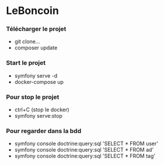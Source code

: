 # LeBoncoin

### Télécharger le projet

- git clone...
- composer update

### Start le projet

- symfony serve -d
- docker-compose up

### Pour stop le projet

- ctrl+C (stop le docker)
- symfony serve:stop

### Pour regarder dans la bdd
- symfony console doctrine:query:sql 'SELECT * FROM user'
- symfony console doctrine:query:sql 'SELECT * FROM ad'
- symfony console doctrine:query:sql 'SELECT * FROM tag'
